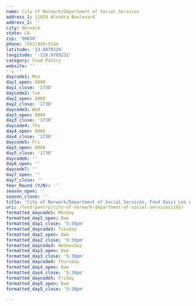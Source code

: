 ```yaml
---
name: City of Norwark/Department of Social Services
address_1: 11929 Alondra Boulevard
address_2: ''
city: Norwalk
state: CA
zip: '90650'
phone: (562)929-5544
latitude: '33.8879224'
longitude: '-118.0789232'
category: Food Pantry
website: ''
'': ''
daycode1: Mon
day1_open: 0800
day1_close: '1730'
daycode2: Tue
day2_open: 0800
day2_close: '1730'
daycode3: Wed
day3_open: 0800
day3_close: '1730'
daycode4: Thu
day4_open: 0800
day4_close: '1730'
daycode5: Fri
day5_open: 0800
day5_close: '1730'
daycode6: ''
day6_open: ''
daycode7: ''
day7_open: ''
day7_close: ''
Year_Round (Y/N): ''
season_open: ''
season_close: ''
title: 'City of Norwark/Department of Social Services, Food Oasis Los Angeles'
uri: /food-pantry/city-of-norwark-department-of-social-services1192/
formatted_daycode1: Monday
formatted_day1_open: 8am
formatted_day1_close: '5:30pm'
formatted_daycode2: Tuesday
formatted_day2_open: 8am
formatted_day2_close: '5:30pm'
formatted_daycode3: Wednesday
formatted_day3_open: 8am
formatted_day3_close: '5:30pm'
formatted_daycode4: Thursday
formatted_day4_open: 8am
formatted_day4_close: '5:30pm'
formatted_daycode5: Friday
formatted_day5_open: 8am
formatted_day5_close: '5:30pm'

---
```


